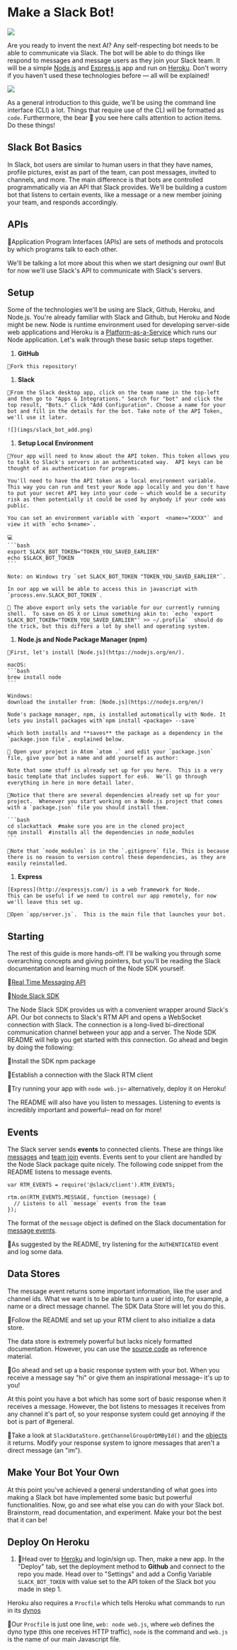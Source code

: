 # Make a Slack Bot!

![](http://i.giphy.com/5xtDarzqYMWFigufLws.gif)

Are you ready to invent the next AI?  Any self-respecting bot needs to be able to communicate via Slack. The bot will be able to do things like respond to messages and message users as they join your Slack team. It will be a simple [Node.js](https://nodejs.org/en/) and [Express.js](http://expressjs.com/) app and run on [Heroku](https://www.heroku.com/). Don't worry if you haven't used these technologies before — all will be explained!

![](http://i.giphy.com/iUaHtkDPYX3Mc.gif)

As a general introduction to this guide, we'll be using the command line interface (CLI) a lot. Things that require use of the CLI will be formatted as `code`. Furthermore, the bear 🐻 you see here calls attention to action items. Do these things!

## Slack Bot Basics
In Slack, bot users are similar to human users in that they have names, profile pictures, exist as part of the team, can post messages, invited to channels, and more. The main difference is that bots are controlled programmatically via an API that Slack provides. We'll be building a custom bot that listens to certain events, like a message or a new member joining your team, and responds accordingly.

## APIs

🚩Application Program Interfaces (APIs) are sets of methods and protocols by which programs talk to each other.

We'll be talking a lot more about this when we start designing our own!  But for now we'll use Slack's API to communicate with Slack's servers.

## Setup
Some of the technologies we'll be using are Slack, Github, Heroku, and Node.js. You're already familiar with Slack and Github, but Heroku and Node might be new. Node is runtime environment used for developing server-side web applications and Heroku is a [Platform-as-a-Service](https://en.wikipedia.org/wiki/Platform_as_a_service) which runs our Node application. Let's walk through these basic setup steps together.

  1. **GitHub**

    🐻Fork this repository!

  1. **Slack**

    🐻From the Slack desktop app, click on the team name in the top-left and then go to "Apps & Integrations." Search for "bot" and click the top result, "Bots." Click "Add Configuration". Choose a name for your bot and fill in the details for the bot. Take note of the API Token, we'll use it later.

    ![](imgs/slack_bot_add.png)

  1. **Setup Local Environment**

    🚩Your app will need to know about the API token. This token allows you to talk to Slack's servers in an authenticated way.  API keys can be thought of as authentication for programs.

    You'll need to have the API token as a local environment variable. This way you can run and test your Node app locally and you don't have to put your secret API key into your code — which would be a security risk as then potentially it could be used by anybody if your code was public.

    You can set an environment variable with `export  <name>="XXXX"` and view it with `echo $<name>`.

    💻
    ```bash
    export SLACK_BOT_TOKEN="TOKEN_YOU_SAVED_EARLIER"
    echo $SLACK_BOT_TOKEN
    ```

    Note: on Windows try `set SLACK_BOT_TOKEN "TOKEN_YOU_SAVED_EARLIER"`.

    In our app we will be able to access this in javascript with `process.env.SLACK_BOT_TOKEN`.

    🚩 The above export only sets the variable for our currently running shell.  To save on OS X or Linux something akin to: `echo 'export SLACK_BOT_TOKEN="TOKEN_YOU_SAVED_EARLIER"' >> ~/.profile`  should do the trick, but this differs a lot by shell and operating system.

  1. **Node.js and Node Package Manager (npm)**

    🐻First, let's install [Node.js](https://nodejs.org/en/).

    macOS:
    ```bash
    brew install node
    ```

    Windows:
    download the installer from: [Node.js](https://nodejs.org/en/)

    Node's package manager, npm, is installed automatically with Node. It lets you install packages with`npm install <package> --save`

    which both installs and **saves** the package as a dependency in the `package.json file`, explained below.

    🐻 Open your project in Atom `atom .` and edit your `package.json` file, give your bot a name and add yourself as author:

    Note that some stuff is already set up for you here.  This is a very basic template that includes support for es6.  We'll go through everything in here in more detail later.

    🐻Notice that there are several dependencies already set up for your project.  Whenever you start working on a Node.js project that comes with a `package.json` file you should install them.

    ```bash
    cd slackattack  #make sure you are in the cloned project
    npm install  #installs all the dependencies in node_modules
    ```

    🚩Note that `node_modules` is in the `.gitignore` file. This is because there is no reason to version control these dependencies, as they are easily reinstalled.

  1. **Express**

    [Express](http://expressjs.com/) is a web framework for Node.
    This can be useful if we need to control our app remotely, for now we'll leave this set up.

    🐻Open `app/server.js`.  This is the main file that launches your bot.




## Starting
The rest of this guide is more hands-off. I'll be walking you through some overarching concepts and giving pointers, but you'll be reading the Slack documentation and learning much of the Node SDK yourself.

  🐻[Real Time Messaging API](https://api.slack.com/rtm)

  🐻[Node Slack SDK](https://github.com/slackhq/node-slack-sdk)

The Node Slack SDK provides us with a convenient wrapper around Slack's API. Our bot connects to Slack's RTM API and opens a WebSocket connection with Slack. The connection is a long-lived bi-directional communication channel between your app and a server. The Node SDK README will help you get started with this connection. Go ahead and begin by doing the following:

🐻Install the SDK npm package

🐻Establish a connection with the Slack RTM client

🐻Try running your app with `node web.js`– alternatively, deploy it on Heroku!

The README will also have you listen to messages. Listening to events is incredibly important and powerful– read on for more!

## Events
The Slack server sends **events** to connected clients. These are things like [messages](https://api.slack.com/events/message) and [team join](https://api.slack.com/events/team_join) events. Events sent to your client are handled by the Node Slack package quite nicely. The following code snippet from the README listens to message events.

```
var RTM_EVENTS = require('@slack/client').RTM_EVENTS;

rtm.on(RTM_EVENTS.MESSAGE, function (message) {
  // Listens to all `message` events from the team
});
```

The format of the `message` object is defined on the Slack documentation for [message events](https://api.slack.com/events/message).

🐻As suggested by the README, try listening for the `AUTHENTICATED` event and log some data.

## Data Stores
The message event returns some important information, like the user and channel ids. What we want is to be able to turn a user id into, for example, a name or a direct message channel. The SDK Data Store will let you do this.

🐻Follow the README and set up your RTM client to also initialize a data store.

The data store is extremely powerful but lacks nicely formatted documentation. However, you can use the [source code](https://github.com/slackhq/node-slack-sdk/blob/master/lib/data-store/data-store.js) as reference material.

🐻Go ahead and set up a basic response system with your bot. When you receive a message say "hi" or give them an inspirational message– it's up to you!

At this point you have a bot which has some sort of basic response when it receives a message. However, the bot listens to messages it receives from any channel it's part of, so your response system could get annoying if the bot is part of #general.

🐻Take a look at `SlackDataStore.getChannelGroupOrDMById()` and the [objects](https://api.slack.com/types) it returns. Modify your response system to ignore messages that aren't a direct message (an "im").

## Make Your Bot Your Own
At this point you've achieved a general understanding of what goes into making a Slack bot have implemented some basic but powerful functionalities. Now, go and see what else you can do with your Slack bot. Brainstorm, read documentation, and experiment. Make your bot the best that it can be!



## Deploy On Heroku

1. 🐻Head over to [Heroku](https://www.heroku.com/) and login/sign up. Then, make a new app. In the "Deploy" tab, set the deployment method to **Github** and connect to the repo you made. Head over to "Settings" and add a Config Variable `SLACK_BOT_TOKEN` with value set to the API token of the Slack bot you made in step 1.

Heroku also requires a `Procfile` which tells Heroku what commands to run in its [dynos](https://devcenter.heroku.com/articles/dynos)

🐻Our `Procfile` is just one line, `web: node web.js`, where `web` defines the dyno type (this one receives HTTP traffic), `node` is the command and `web.js` is the name of our main Javascript file.
